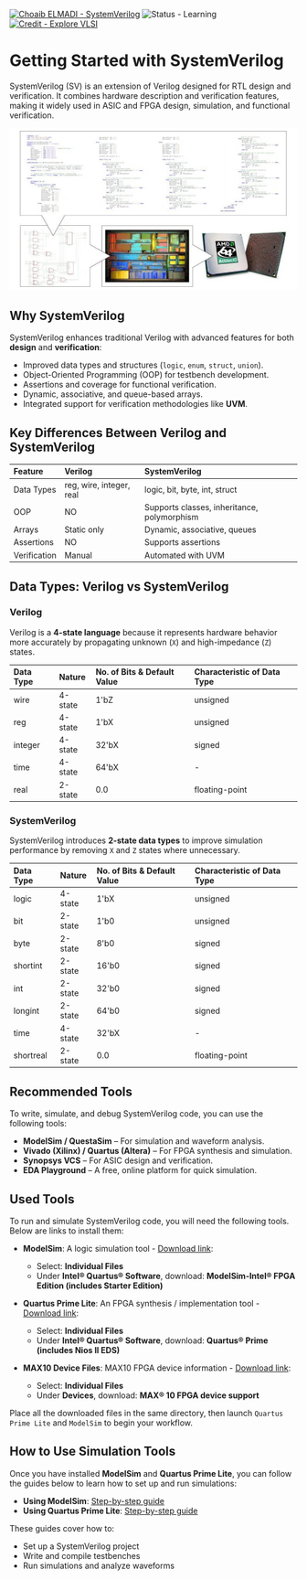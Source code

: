 [![Choaib ELMADI - SystemVerilog](https://img.shields.io/badge/Choaib_ELMADI-SystemVerilog-8800dd)](https://elmadichoaib.vercel.app) ![Status - Learning](https://img.shields.io/badge/Status-Learning-2bd729) [![Credit - Explore VLSI](https://img.shields.io/badge/Credit-Explore_VLSI-3b8af2)](https://www.youtube.com/@ExploreElectronicsPlus)

# Getting Started with SystemVerilog

SystemVerilog (SV) is an extension of Verilog designed for RTL design and verification. It combines hardware description and verification features, making it widely used in ASIC and FPGA design, simulation, and functional verification.

<div align="center">

![SystemVerilog Overview](./Images/what-is-sv.png)

</div>

## Why SystemVerilog

SystemVerilog enhances traditional Verilog with advanced features for both **design** and **verification**:

- Improved data types and structures (`logic`, `enum`, `struct`, `union`).
- Object-Oriented Programming (OOP) for testbench development.
- Assertions and coverage for functional verification.
- Dynamic, associative, and queue-based arrays.
- Integrated support for verification methodologies like **UVM**.

## Key Differences Between Verilog and SystemVerilog

| Feature      | Verilog                  | SystemVerilog                               |
| :----------- | :----------------------- | :------------------------------------------ |
| Data Types   | reg, wire, integer, real | logic, bit, byte, int, struct               |
| OOP          | NO                       | Supports classes, inheritance, polymorphism |
| Arrays       | Static only              | Dynamic, associative, queues                |
| Assertions   | NO                       | Supports assertions                         |
| Verification | Manual                   | Automated with UVM                          |

## Data Types: Verilog vs SystemVerilog

### Verilog

Verilog is a **4-state language** because it represents hardware behavior more accurately by propagating unknown (`X`) and high-impedance (`Z`) states.

| Data Type | Nature  | No. of Bits & Default Value | Characteristic of Data Type |
| :-------- | :------ | :-------------------------- | :-------------------------- |
| wire      | 4-state | 1'bZ                        | unsigned                    |
| reg       | 4-state | 1'bX                        | unsigned                    |
| integer   | 4-state | 32'bX                       | signed                      |
| time      | 4-state | 64'bX                       | -                           |
| real      | 2-state | 0.0                         | floating-point              |

### SystemVerilog

SystemVerilog introduces **2-state data types** to improve simulation performance by removing `X` and `Z` states where unnecessary.

| Data Type | Nature  | No. of Bits & Default Value | Characteristic of Data Type |
| :-------- | :------ | :-------------------------- | :-------------------------- |
| logic     | 4-state | 1'bX                        | unsigned                    |
| bit       | 2-state | 1'b0                        | unsigned                    |
| byte      | 2-state | 8'b0                        | signed                      |
| shortint  | 2-state | 16'b0                       | signed                      |
| int       | 2-state | 32'b0                       | signed                      |
| longint   | 2-state | 64'b0                       | signed                      |
| time      | 4-state | 32'bX                       | -                           |
| shortreal | 2-state | 0.0                         | floating-point              |

## Recommended Tools

To write, simulate, and debug SystemVerilog code, you can use the following tools:

- **ModelSim / QuestaSim** – For simulation and waveform analysis.
- **Vivado (Xilinx) / Quartus (Altera)** – For FPGA synthesis and simulation.
- **Synopsys VCS** – For ASIC design and verification.
- **EDA Playground** – A free, online platform for quick simulation.

## Used Tools

To run and simulate SystemVerilog code, you will need the following tools. Below are links to install them:

- **ModelSim**: A logic simulation tool - [Download link](https://www.intel.com/content/www/us/en/software-kit/660907/intel-quartus-prime-lite-edition-design-software-version-20-1-1-for-windows.html):

  - Select: **Individual Files**
  - Under **Intel® Quartus® Software**, download: **ModelSim-Intel® FPGA Edition (includes Starter Edition)**

- **Quartus Prime Lite**: An FPGA synthesis / implementation tool - [Download link](https://www.intel.com/content/www/us/en/software-kit/825278/intel-quartus-prime-lite-edition-design-software-version-23-1-1-for-windows.html):

  - Select: **Individual Files**
  - Under **Intel® Quartus® Software**, download: **Quartus® Prime (includes Nios II EDS)**

- **MAX10 Device Files**: MAX10 FPGA device information - [Download link](https://www.intel.com/content/www/us/en/software-kit/825278/intel-quartus-prime-lite-edition-design-software-version-23-1-1-for-windows.html):

  - Select: **Individual Files**
  - Under **Devices**, download: **MAX® 10 FPGA device support**

Place all the downloaded files in the same directory, then launch `Quartus Prime Lite` and `ModelSim` to begin your workflow.

## How to Use Simulation Tools

Once you have installed **ModelSim** and **Quartus Prime Lite**, you can follow the guides below to learn how to set up and run simulations:

- **Using ModelSim**: [Step-by-step guide](./Projects/ModelSim/README.md)
- **Using Quartus Prime Lite**: [Step-by-step guide](./Projects/Quartus/README.md)

These guides cover how to:

- Set up a SystemVerilog project
- Write and compile testbenches
- Run simulations and analyze waveforms
